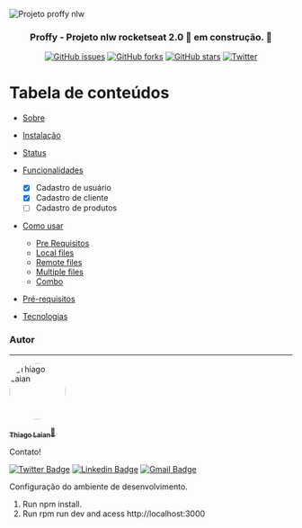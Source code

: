 ![Projeto proffy nlw](https://github.com/dev-ThiagoLaian/proffy-nlw/blob/master/Proffy.png)

<h3 align="center">Proffy - Projeto nlw rocketseat 2.0 🚀 em construção. 🚧</h3>
<p align="center">
  <a href="https://github.com/dev-ThiagoLaian/proffy-nlw/issues"><img alt="GitHub issues" src="https://img.shields.io/github/issues/dev-ThiagoLaian/proffy-nlw"></a>
  <a href="https://github.com/dev-ThiagoLaian/proffy-nlw/network"><img alt="GitHub forks" src="https://img.shields.io/github/forks/dev-ThiagoLaian/proffy-nlw"></a>
  <a href="https://github.com/dev-ThiagoLaian/proffy-nlw/stargazers"><img alt="GitHub stars" src="https://img.shields.io/github/stars/dev-ThiagoLaian/proffy-nlw"></a>
  <a href="https://twitter.com/intent/tweet?text=Wow:&url=https%3A%2F%2Fgithub.com%2Fdev-ThiagoLaian%2Fproffy-nlw"><img alt="Twitter" src="https://img.shields.io/twitter/url?style=social&url=https%3A%2F%2Ftwitter.com%2Fthiagolaian"></a>
</p>

Tabela de conteúdos
=================
<!--ts-->
   * [Sobre](#Sobre)
   * [Instalação](#instalacao)
   * [Status](#status)
   
   * [Funcionalidades](#funcionalidades)
      - [x] Cadastro de usuário
      - [x] Cadastro de cliente
      - [ ] Cadastro de produtos
      
   * [Como usar](#como-usar)
      * [Pre Requisitos](#pre-requisitos)
      * [Local files](#local-files)
      * [Remote files](#remote-files)
      * [Multiple files](#multiple-files)
      * [Combo](#combo)
      
   * [Pré-requisitos](#pre-requisitos)
   * [Tecnologias](#tecnologias)
<!--te-->

### Autor
---
<a href="https://blog.rocketseat.com.br/author/thiago/">
 <img style="border-radius: 50%;" src="https://avatars2.githubusercontent.com/u/68929845?s=96&v=4" width="100px;" alt="Thiago Laian"/>
</a>

<a href="https://github.com/dev-ThiagoLaian/"><sub><b>Thiago Laian</b></sub>🚀</a>

Contato!

[![Twitter Badge](https://img.shields.io/badge/-@thiagolaian-1ca0f1?style=flat-square&labelColor=1ca0f1&logo=twitter&logoColor=white&link=https://twitter.com/thiagolaian)](https://twitter.com/thiagolaian)
[![Linkedin Badge](https://img.shields.io/badge/-Thiago-blue?style=flat-square&logo=Linkedin&logoColor=white&link=https://www.linkedin.com/in/thiago-laian-144ab4182/)](https://www.linkedin.com/in/thiago-laian-144ab4182/) 
[![Gmail Badge](https://img.shields.io/badge/-thiago.laian@gmail.com-c14438?style=flat-square&logo=Gmail&logoColor=white&link=mailto:thiago.laian@gmail.com)](mailto:thiago.laian@gmail.com)


Configuração do ambiente de desenvolvimento.

1. Run npm install.
2. Run rpm run dev and acess http://localhost:3000
